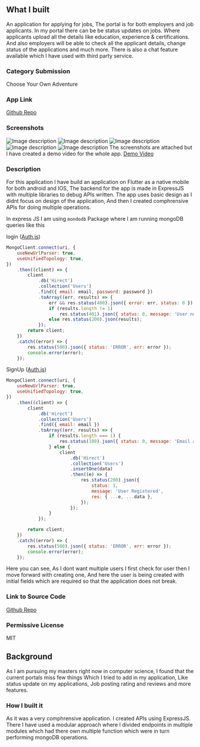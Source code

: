 ## What I built

An application for applying for jobs, The portal is for both employers and job applicants. In my portal there can be be status updates on jobs. Where applicants upload all the details like education, experience & certifications. And also employers will be able to check all the applicant details, change status of the applications and much more. There is also a chat feature available which I have used with third party service.

### Category Submission

Choose Your Own Adventure

### App Link

[Github Repo](https://github.com/pranjaljain0/hirect-mongodb-atlas-hackathon)

### Screenshots

![Image description](https://dev-to-uploads.s3.amazonaws.com/uploads/articles/jkjs8r9rzmu65fgd46vw.png)
![Image description](https://dev-to-uploads.s3.amazonaws.com/uploads/articles/0m9mqqmg1hovc8rqp2wv.png)
![Image description](https://dev-to-uploads.s3.amazonaws.com/uploads/articles/2yeaehhdjhxdhzydkhgu.png)
![Image description](https://dev-to-uploads.s3.amazonaws.com/uploads/articles/ebmq0q7n9toj60f5yl74.png)
![Image description](https://dev-to-uploads.s3.amazonaws.com/uploads/articles/pnyjhob3y5z1s5mm5tk8.png)
The screenshots are attached but I have created a demo video for the whole app.
[Demo Video](https://drive.google.com/file/d/1muHczWR92O0NEIhZsEK5KYj4fGMuQmWV/view?usp=share_link)

### Description

For this application I have build an application on Flutter as a native mobile for both android and IOS, The backend for the app is made in ExpressJS with multiple libraries to debug APIs written. The app uses basic design as I didnt focus on design of the application, And then I created comphrensive APIs for doing multiple operations.

In express JS I am using `mondodb` Package where I am running mongoDB queries like this

login ([Auth.js](https://github.com/pranjaljain0/hirect-mongodb-atlas-hackathon/blob/main/hirect-backend/routes/auth.js))

```js
MongoClient.connect(uri, {
	useNewUrlParser: true,
	useUnifiedTopology: true,
})
	.then((client) => {
		client
			.db('Hirect')
			.collection('Users')
			.find({ email: email, password: password })
			.toArray((err, results) => {
				err && res.status(400).json({ error: err, status: 0 });
				if (results.length != 1)
					res.status(401).json({ status: 0, message: 'User not found' });
				else res.status(200).json(results);
			});
		return client;
	})
	.catch((error) => {
		res.status(500).json({ status: 'ERROR', err: error });
		console.error(error);
	});
```

SignUp ([Auth.js](https://github.com/pranjaljain0/hirect-mongodb-atlas-hackathon/blob/main/hirect-backend/routes/auth.js))

```js
MongoClient.connect(uri, {
	useNewUrlParser: true,
	useUnifiedTopology: true,
})
	.then((client) => {
		client
			.db('Hirect')
			.collection('Users')
			.find({ email: email })
			.toArray((err, results) => {
				if (results.length === 1) {
					res.status(100).json({ status: 0, message: 'Email already found' });
				} else {
					client
						.db('Hirect')
						.collection('Users')
						.insertOne(data)
						.then((e) => {
							res.status(200).json({
								status: 1,
								message: 'User Registered',
								res: { ...e, ...data },
							});
						});
				}
			});

		return client;
	})
	.catch((error) => {
		res.status(500).json({ status: 'ERROR', err: error });
		console.error(error);
	});
```

Here you can see, As I dont want multiple users I first check for user then I move forward with creating one, And here the user is being created with initial fields which are required so that the application does not break.

### Link to Source Code

[Github Repo](https://github.com/pranjaljain0/hirect-mongodb-atlas-hackathon)

### Permissive License

MIT

## Background

As I am pursuing my masters right now in computer science, I found that the current portals miss few things Which I tried to add in my application, Like status update on my applications, Job posting rating and reviews and more features.

### How I built it

As it was a very comphrensive application. I created APIs using ExpressJS. There I have used a modular approach where I divided endpoints in multiple modules which had there own multiple function which were in turn performing mongoDB operations.
